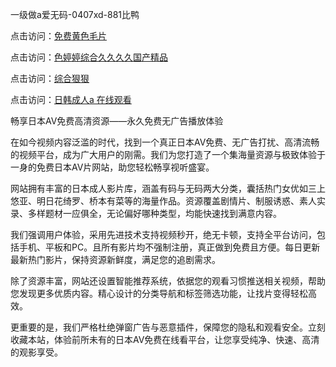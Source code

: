 一级做a爱无码-0407xd-881比鸭


点击访问：<a href="https://tfda.pages.dev/">免费黄色毛片</a>

点击访问：<a href="https://cfad.pages.dev/">色婷婷综合久久久久国产精品</a>

点击访问：<a href="https://bsdf-5f5.pages.dev/">综合狠狠</a>

点击访问：<a href="https://gsd-agv.pages.dev/">日韩成人a 在线观看</a>


畅享日本AV免费高清资源——永久免费无广告播放体验

在如今视频内容泛滥的时代，找到一个真正日本AV免费、无广告打扰、高清流畅的视频平台，成为广大用户的刚需。我们为您打造了一个集海量资源与极致体验于一身的免费日本AV片网站，助您轻松畅享视听盛宴。

网站拥有丰富的日本成人影片库，涵盖有码与无码两大分类，囊括热门女优如三上悠亚、明日花绮罗、桥本有菜等的海量作品。资源覆盖剧情片、制服诱惑、素人实录、多样题材一应俱全，无论偏好哪种类型，均能快速找到满意内容。

我们强调用户体验，采用先进技术支持视频秒开，绝无卡顿，支持全平台访问，包括手机、平板和PC。且所有影片均不强制注册，真正做到免费且方便。每日更新最新热门影片，保持资源新鲜度，满足您的追剧需求。

除了资源丰富，网站还设置智能推荐系统，依据您的观看习惯推送相关视频，帮助您发现更多优质内容。精心设计的分类导航和标签筛选功能，让找片变得轻松高效。

更重要的是，我们严格杜绝弹窗广告与恶意插件，保障您的隐私和观看安全。立刻收藏本站，体验前所未有的日本AV免费在线看平台，让您享受纯净、快速、高清的观影享受。



<span style="display:none;">[Canonical link](https://github.com/xued2604/463751 ）</span>
